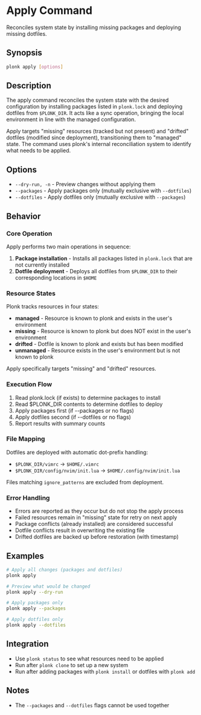 # Apply Command

Reconciles system state by installing missing packages and deploying missing dotfiles.

## Synopsis

```bash
plonk apply [options]
```

## Description

The apply command reconciles the system state with the desired configuration by installing packages listed in `plonk.lock` and deploying dotfiles from `$PLONK_DIR`. It acts like a sync operation, bringing the local environment in line with the managed configuration.

Apply targets "missing" resources (tracked but not present) and "drifted" dotfiles (modified since deployment), transitioning them to "managed" state. The command uses plonk's internal reconciliation system to identify what needs to be applied.

## Options

- `--dry-run, -n` - Preview changes without applying them
- `--packages` - Apply packages only (mutually exclusive with `--dotfiles`)
- `--dotfiles` - Apply dotfiles only (mutually exclusive with `--packages`)

## Behavior

### Core Operation

Apply performs two main operations in sequence:
1. **Package installation** - Installs all packages listed in `plonk.lock` that are not currently installed
2. **Dotfile deployment** - Deploys all dotfiles from `$PLONK_DIR` to their corresponding locations in `$HOME`

### Resource States

Plonk tracks resources in four states:
- **managed** - Resource is known to plonk and exists in the user's environment
- **missing** - Resource is known to plonk but does NOT exist in the user's environment
- **drifted** - Dotfile is known to plonk and exists but has been modified
- **unmanaged** - Resource exists in the user's environment but is not known to plonk

Apply specifically targets "missing" and "drifted" resources.

### Execution Flow

1. Read plonk.lock (if exists) to determine packages to install
2. Read $PLONK_DIR contents to determine dotfiles to deploy
3. Apply packages first (if --packages or no flags)
4. Apply dotfiles second (if --dotfiles or no flags)
5. Report results with summary counts

### File Mapping

Dotfiles are deployed with automatic dot-prefix handling:
- `$PLONK_DIR/vimrc` → `$HOME/.vimrc`
- `$PLONK_DIR/config/nvim/init.lua` → `$HOME/.config/nvim/init.lua`

Files matching `ignore_patterns` are excluded from deployment.

### Error Handling

- Errors are reported as they occur but do not stop the apply process
- Failed resources remain in "missing" state for retry on next apply
- Package conflicts (already installed) are considered successful
- Dotfile conflicts result in overwriting the existing file
- Drifted dotfiles are backed up before restoration (with timestamp)

## Examples

```bash
# Apply all changes (packages and dotfiles)
plonk apply

# Preview what would be changed
plonk apply --dry-run

# Apply packages only
plonk apply --packages

# Apply dotfiles only
plonk apply --dotfiles
```

## Integration

- Use `plonk status` to see what resources need to be applied
- Run after `plonk clone` to set up a new system
- Run after adding packages with `plonk install` or dotfiles with `plonk add`

## Notes

- The `--packages` and `--dotfiles` flags cannot be used together
